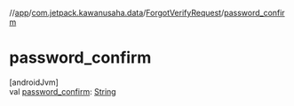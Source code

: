 //[app](../../../index.md)/[com.jetpack.kawanusaha.data](../index.md)/[ForgotVerifyRequest](index.md)/[password_confirm](password_confirm.md)

# password_confirm

[androidJvm]\
val [password_confirm](password_confirm.md): [String](https://kotlinlang.org/api/latest/jvm/stdlib/kotlin/-string/index.html)
